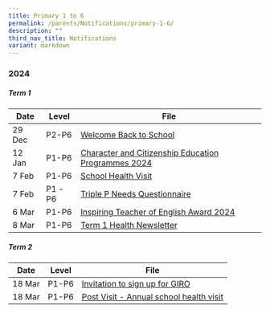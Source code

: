 ```yaml
---
title: Primary 1 to 6
permalink: /parents/Notifications/primary-1-6/
description: ""
third_nav_title: Notifications
variant: markdown
---
```

### **2024**

##### Term 1

| Date| Level|File | 
| -------- | -------- | -------- | 
|29 Dec|P2-P6|[Welcome Back to School](/files/Notification%202024/P1%20to%206/Welcome_Back_to_School___COE_2024.pdf)|
|12 Jan|P1-P6|[Character and Citizenship Education Programmes 2024](/files/Notification%202024/P1%20to%206/Welcome_Back_to_School___COE_2024.pdf)|
|7 Feb |P1-P6|[School Health Visit](/files/Notification%202024/P1%20to%206/Annex_A_School_Health_Visit.pdf)|
|7 Feb| P1 -P6|[Triple P Needs Questionnaire](/files/Notification%202024/P1%20to%206/Annex_B_Triple_P_Needs_Questionnaire_2024__Pri_.pdf)|
|6 Mar|P1-P6|[Inspiring Teacher of English Award 2024](/files/Notification%202024/P1%20to%206/Inspiring_Teacher_of_English_Award_2024.pdf)|
|8 Mar| P1-P6|[Term 1 Health Newsletter](/files/Notification%202024/P1%20to%206/2024_Term_1_Health_Newsletter_compressed.pdf)|

##### Term 2

| Date| Level|File | 
| -------- | -------- |-------- |
|18 Mar| P1-P6|[Invitation to sign up for GIRO](/files/Notification%202024/P1%20to%206/Invitation_to_Sign_Up_for_GIRO.pdf)|
|18 Mar| P1-P6|[Post Visit - Annual school health visit](/files/Notification%202024/P1%20to%206/Post_Visit_PG_Message_for_P1_P6_Parents___Raffles_Girls__Pri.pdf)|